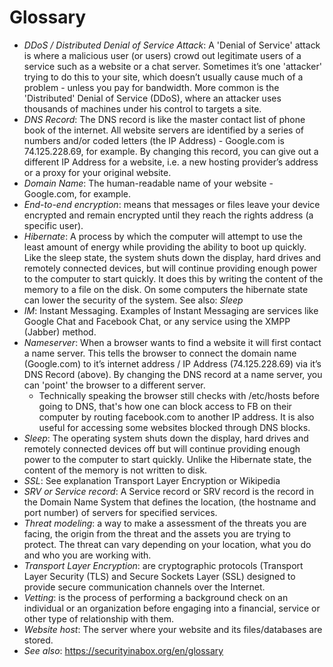 # Glossary

- *DDoS / Distributed Denial of Service Attack*:   A 'Denial of Service' attack is where a malicious user (or users) crowd out legitimate users of a service such as a website or a chat server.  Sometimes it’s one 'attacker' trying to do this to your site, which doesn’t usually cause much of a problem - unless you pay for bandwidth. More common is the 'Distributed' Denial of Service (DDoS), where an attacker uses thousands of machines under his control to targets a site.
- *DNS Record*: The DNS record is like the master contact list of phone book of the internet. All website servers are identified by a series of numbers and/or coded letters (the IP Address) - Google.com is 74.125.228.69, for example. By changing this record, you can give out a different IP Address for a website, i.e. a new hosting provider’s address or a proxy for your original website.
- *Domain Name*: The human-readable name of your website - Google.com, for example.
- *End-to-end encryption*: means that messages or files leave your device encrypted and remain encrypted until they reach the rights address (a specific user).
- *Hibernate*: A process by which the computer will attempt to use the least amount of energy while providing the ability to boot up quickly. Like the sleep state, the system shuts down the display, hard drives and remotely connected devices, but will continue providing enough power to the computer to start quickly. It does this by writing the content of the memory to a file on the disk. On some computers the hibernate state can lower the security of the system. See also: *Sleep*
- *IM*: Instant Messaging. Examples of Instant Messaging are services like Google Chat and Facebook Chat, or any service using the XMPP (Jabber) method.
- *Nameserver*: When a browser wants to find a website it will first contact a name server. This tells the browser to connect the domain name (Google.com) to it’s internet address / IP Address (74.125.228.69) via it’s DNS Record (above). By changing the DNS record at a name server, you can 'point' the browser to a different server.
    - Technically speaking the browser still checks with /etc/hosts before going to DNS, that's how one can block access to FB on their computer by routing facebook.com to another IP address. It is also useful for accessing some websites blocked through DNS blocks.
- *Sleep*: The operating system shuts down the display, hard drives and remotely connected devices off but will continue providing enough power to the computer to start quickly. Unlike the Hibernate state, the content of the memory is not written to disk.
- *SSL*: See explanation Transport Layer Encryption or Wikipedia
- *SRV or Service record*: A Service record or SRV record is the record in the Domain Name System that defines the location, (the hostname and port number) of servers for specified services.
- *Threat modeling*: a way to make a assessment of the threats you are facing, the origin from the threat and the assets you are trying to protect. The threat can vary depending on your location, what you do and who you are working with.
- *Transport Layer Encryption*: are cryptographic protocols (Transport Layer Security  (TLS) and Secure Sockets Layer (SSL) designed to provide secure communication channels over the Internet.
- *Vetting*: is the process of performing a background check on an individual or an organization before engaging into a financial, service or other type of relationship with them.
- *Website host*: The server where your website and its files/databases are stored.
- *See also*: https://securityinabox.org/en/glossary

